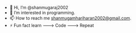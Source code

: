 - 👋 Hi, I’m @shanmugaraj2002
- 👀 I’m interested in programming.
- 📫 How to reach me shanmugamhariharan2002@gmail.com.
- ⚡ Fun fact learn ---> Code ---> Repeat

<!---
shanmugaraj2002/shanmugaraj2002 is a ✨ special ✨ repository because its `README.md` (this file) appears on your GitHub profile.
You can click the Preview link to take a look at your changes.
--->
